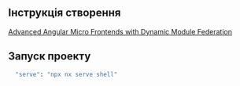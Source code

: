 ## Інструкція створення

[Advanced Angular Micro Frontends with Dynamic Module Federation](https://nx.dev/recipes/angular/dynamic-module-federation-with-angular)


## Запуск проекту

```bash
  "serve": "npx nx serve shell"
```
